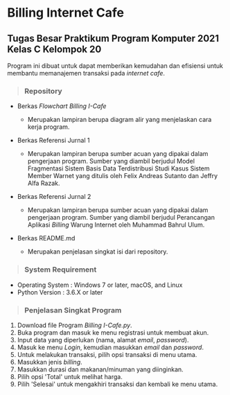 # **Billing Internet Cafe**
## **Tugas Besar Praktikum Program Komputer 2021 Kelas C Kelompok 20**

Program ini dibuat untuk dapat memberikan kemudahan dan efisiensi untuk membantu memanajemen transaksi pada _internet cafe_.

> ### Repository
* Berkas _Flowchart Billing I-Cafe_
  - Merupakan lampiran berupa diagram alir yang menjelaskan cara kerja program.

* Berkas Referensi Jurnal 1
  - Merupakan lampiran berupa sumber acuan yang dipakai dalam pengerjaan program. Sumber yang diambil berjudul Model Fragmentasi Sistem Basis Data Terdistribusi Studi Kasus Sistem Member Warnet yang ditulis oleh Felix Andreas Sutanto dan Jeffry Alfa Razak.

* Berkas Referensi Jurnal 2
  - Merupakan lampiran berupa sumber acuan yang dipakai dalam pengerjaan program. Sumber yang diambil berjudul Perancangan Aplikasi _Billing_ Warung Internet oleh Muhammad Bahrul Ulum.

* Berkas README.md
  - Merupakan penjelasan singkat isi dari repository.

> ### System Requirement
- Operating System  : Windows 7 or later, macOS, and Linux
- Python Version    : 3.6.X or later

> ### Penjelasan Singkat Program
1. Download file Program _Billing I-Cafe.py_.
2. Buka program dan masuk ke menu registrasi untuk membuat akun.
3. Input data yang diperlukan (nama, alamat _email_, _password_).
4. Masuk ke menu _Login_, kemudian masukkan _email_ dan _password_.
5. Untuk melakukan transaksi, pilih opsi transaksi di menu utama.
6. Masukkan jenis _billing_.
7. Masukkan durasi dan makanan/minuman yang diinginkan.
8. Pilih opsi 'Total' untuk melihat harga.
9. Pilih 'Selesai' untuk mengakhiri transaksi dan kembali ke menu utama.